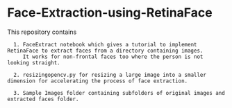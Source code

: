 # Face-Extraction-using-RetinaFace
This repository contains

      1. FaceExtract notebook which gives a tutorial to implement RetinaFace to extract faces from a directory containing images. 
         It works for non-frontal faces too where the person is not looking straight.
         
      2. resizingopencv.py for resizing a large image into a smaller dimension for accelerating the process of face extraction.  
      
      3. Sample Images folder containing subfolders of original images and extracted faces folder. 

